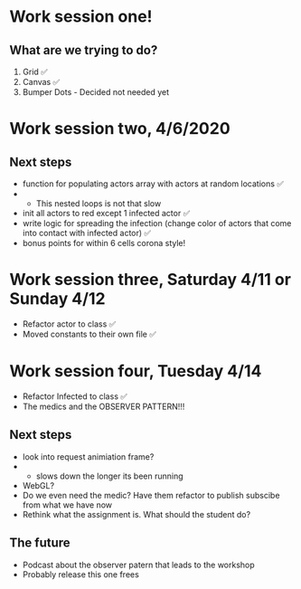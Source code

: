 # Work session one!
## What are we trying to do?

1. Grid ✅
1. Canvas ✅
1. Bumper Dots - Decided not needed yet

# Work session two, 4/6/2020
## Next steps 

* function for populating actors array with actors at random locations ✅
* * This nested loops is not that slow
* init all actors to red except 1 infected actor ✅
* write logic for spreading the infection (change color of actors that come into contact with infected actor) ✅
* bonus points for within 6 cells corona style!

# Work session three, Saturday 4/11 or Sunday 4/12

* Refactor actor to class ✅
* Moved constants to their own file ✅

# Work session four, Tuesday 4/14

* Refactor Infected to class ✅
* The medics and the OBSERVER PATTERN!!!

## Next steps

* look into request animiation frame?
* * slows down the longer its been running
* WebGL?
* Do we even need the medic? Have them refactor to publish subscibe from what we have now
* Rethink what the assignment is. What should the student do?

## The future

* Podcast about the observer patern that leads to the workshop
* Probably release this one frees